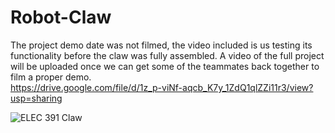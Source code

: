 # Robot-Claw

The project demo date was not filmed, the video included is us testing its functionality before the claw was fully assembled. A video of the full project will be uploaded once we can get some of the teammates back together to film a proper demo.  
https://drive.google.com/file/d/1z_p-viNf-aqcb_K7y_1ZdQ1qlZZi11r3/view?usp=sharing

![ELEC 391 Claw](https://github.com/PetervandenDoel/Robot-Claw/assets/73015873/c2eabe40-800b-46fc-973f-f415c8aed564)







